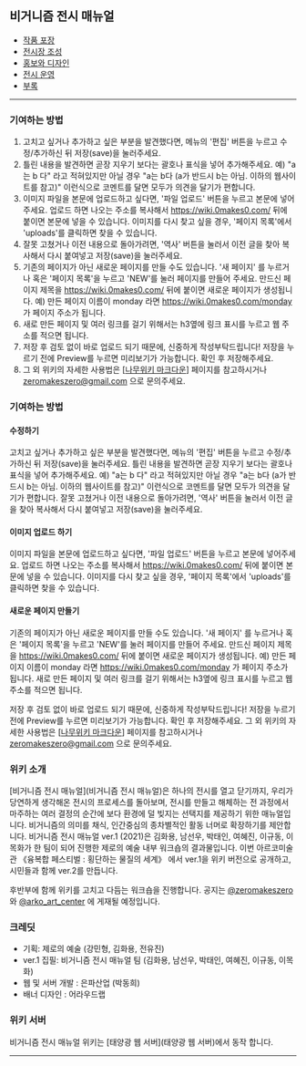  
## 비거니즘 전시 매뉴얼

* [작품 포장](작품포장)
* [전시장 조성](전시장조성)
* [홍보와 디자인](홍보-디자인)
* [전시 운영](전시운영)
* [부록](부록)


***
 
### 기여하는 방법
 1. 고치고 싶거나 추가하고 싶은 부분을 발견했다면, 메뉴의 '편집' 버튼을 누르고 수정/추가하신 뒤 저장(save)을 눌러주세요.
 2. 틀린 내용을 발견하면 곧장 지우기 보다는 괄호나 표식을 넣어 추가해주세요. 예) "a는 b 다" 라고 적혀있지만 아닐 경우 "a는 b다 (a가 반드시 b는 아님. 이하의 웹사이트를 참고)" 이런식으로 코멘트를 달면 모두가 의견을 달기가 편합니다.
 3. 이미지 파일을 본문에 업로드하고 싶다면, '파일 업로드' 버튼을 누르고 본문에 넣어주세요. 업로드 하면 나오는 주소를 복사해서 https://wiki.0makes0.com/ 뒤에 붙이면 본문에 넣을 수 있습니다. 이미지를 다시 찾고 싶을 경우, '페이지 목록'에서 'uploads'를 클릭하면 찾을 수 있습니다.
 4. 잘못 고쳤거나 이전 내용으로 돌아가려면, '역사' 버튼을 눌러서 이전 글을 찾아 복사해서 다시 붙여넣고 저장(save)을 눌러주세요.
 5. 기존의 페이지가 아닌 새로운 페이지를 만들 수도 있습니다. '새 페이지' 를 누르거나 혹은 '페이지 목록'을 누르고 'NEW'를 눌러 페이지를 만들어 주세요. 만드신 페이지 제목을 https://wiki.0makes0.com/ 뒤에 붙이면 새로운 페이지가 생성됩니다. 예) 만든 페이지 이름이 monday 라면 https://wiki.0makes0.com/monday 가 페이지 주소가 됩니다.
 6. 새로 만든 페이지 및 여러 링크를 걸기 위해서는 h3옆에 링크 표시를 누르고 웹 주소를 적으면 됩니다.
 7. 저장 후 검토 없이 바로 업로드 되기 때문에, 신중하게 작성부탁드립니다! 저장을 누르기 전에 Preview를 누르면 미리보기가 가능합니다. 확인 후 저장해주세요.
 8. 그 외 위키의 자세한 사용법은 [[나무위키 마크다운](https://namu.wiki/w/%EB%A7%88%ED%81%AC%EB%8B%A4%EC%9A%B4)] 페이지를 참고하시거나 zeromakeszero@gmail.com 으로 문의주세요.


### 기여하는 방법
 #### 수정하기 
 고치고 싶거나 추가하고 싶은 부분을 발견했다면, 메뉴의 '편집' 버튼을 누르고 수정/추가하신 뒤 저장(save)을 눌러주세요.
 틀린 내용을 발견하면 곧장 지우기 보다는 괄호나 표식을 넣어 추가해주세요. 예) "a는 b 다" 라고 적혀있지만 아닐 경우 "a는 b다 (a가 반드시 b는 아님. 이하의 웹사이트를 참고)" 이런식으로 코멘트를 달면 모두가 의견을 달기가 편합니다.
 잘못 고쳤거나 이전 내용으로 돌아가려면, '역사' 버튼을 눌러서 이전 글을 찾아 복사해서 다시 붙여넣고 저장(save)을 눌러주세요.
 #### 이미지 업로드 하기 
 이미지 파일을 본문에 업로드하고 싶다면, '파일 업로드' 버튼을 누르고 본문에 넣어주세요. 업로드 하면 나오는 주소를 복사해서 https://wiki.0makes0.com/ 뒤에 붙이면 본문에 넣을 수 있습니다. 이미지를 다시 찾고 싶을 경우, '페이지 목록'에서 'uploads'를 클릭하면 찾을 수 있습니다.
 #### 새로운 페이지 만들기 
 기존의 페이지가 아닌 새로운 페이지를 만들 수도 있습니다. '새 페이지' 를 누르거나 혹은 '페이지 목록'을 누르고 'NEW'를 눌러 페이지를 만들어 주세요. 만드신 페이지 제목을 https://wiki.0makes0.com/ 뒤에 붙이면 새로운 페이지가 생성됩니다. 예) 만든 페이지 이름이 monday 라면 https://wiki.0makes0.com/monday 가 페이지 주소가 됩니다.
 새로 만든 페이지 및 여러 링크를 걸기 위해서는 h3옆에 링크 표시를 누르고 웹 주소를 적으면 됩니다.

저장 후 검토 없이 바로 업로드 되기 때문에, 신중하게 작성부탁드립니다! 저장을 누르기 전에 Preview를 누르면 미리보기가 가능합니다. 확인 후 저장해주세요.
 그 외 위키의 자세한 사용법은 [[나무위키 마크다운](https://namu.wiki/w/%EB%A7%88%ED%81%AC%EB%8B%A4%EC%9A%B4)] 페이지를 참고하시거나 zeromakeszero@gmail.com 으로 문의주세요.


### 위키 소개

[비거니즘 전시 매뉴얼](비거니즘 전시 매뉴얼)은 하나의 전시를 열고 닫기까지, 우리가 당연하게 생각해온 전시의 프로세스를 돌아보며, 전시를 만들고 해체하는 전 과정에서 마주하는 여러 결정의 순간에 보다 환경에 덜 빚지는 선택지를 제공하기 위한 매뉴얼입니다. 비거니즘의 의미를 채식, 인간중심의 종차별적인 활동 너머로 확장하기를 제안합니다. 비거니즘 전시 매뉴얼 ver.1 (2021)은 김화용, 남선우, 박태인, 여혜진, 이규동, 이목화가 한 팀이 되어 진행한 제로의 예술 내부 워크숍의 결과물입니다. 이번 아르코미술관 《융복합 페스티벌 : 횡단하는 물질의 세계》 에서 ver.1을 위키 버전으로 공개하고, 시민들과 함께 ver.2를 만듭니다. 

후반부에 함께 위키를 고치고 다듬는 워크숍을 진행합니다. 공지는 [@zeromakeszero](https://www.instagram.com/zeromakeszero/) 와 [@arko_art_center](https://instagram.com/arko_art_center) 에 게재될 예정입니다.

### 크레딧 

 - 기획: 제로의 예술 (강민형, 김화용, 전유진)
 - ver.1 집필: 비거니즘 전시 매뉴얼 팀 (김화용, 남선우, 박태인, 여혜진, 이규동, 이목화)
 - 웹 및 서버 개발 : 은파산업 (박동희)
 - 배너 디자인 : 어라우드랩 


### 위키 서버

비거니즘 전시 매뉴얼 위키는 [태양광 웹 서버](태양광 웹 서버)에서 동작 합니다. 

***